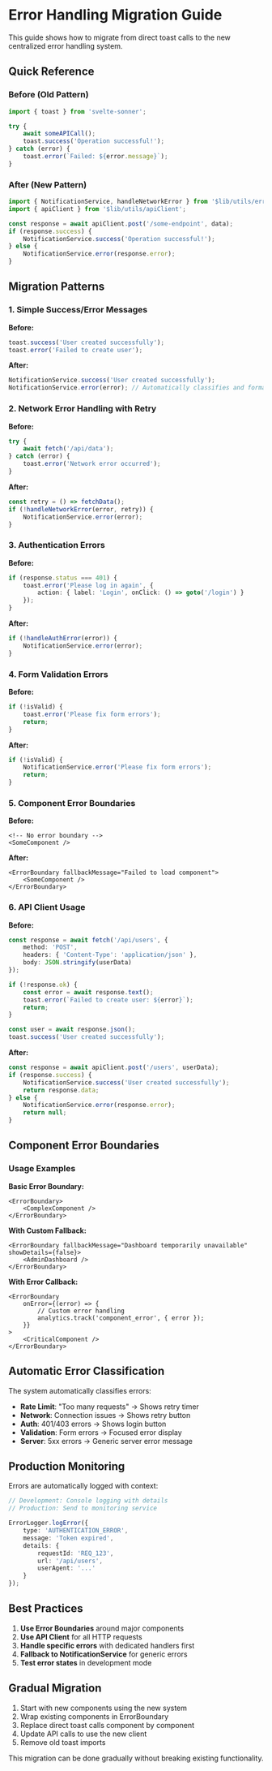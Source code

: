 # Error Handling Migration Guide

This guide shows how to migrate from direct toast calls to the new centralized error handling system.

## Quick Reference

### Before (Old Pattern)

```typescript
import { toast } from 'svelte-sonner';

try {
	await someAPICall();
	toast.success('Operation successful!');
} catch (error) {
	toast.error(`Failed: ${error.message}`);
}
```

### After (New Pattern)

```typescript
import { NotificationService, handleNetworkError } from '$lib/utils/errorHandling';
import { apiClient } from '$lib/utils/apiClient';

const response = await apiClient.post('/some-endpoint', data);
if (response.success) {
	NotificationService.success('Operation successful!');
} else {
	NotificationService.error(response.error);
}
```

## Migration Patterns

### 1. Simple Success/Error Messages

**Before:**

```typescript
toast.success('User created successfully');
toast.error('Failed to create user');
```

**After:**

```typescript
NotificationService.success('User created successfully');
NotificationService.error(error); // Automatically classifies and formats
```

### 2. Network Error Handling with Retry

**Before:**

```typescript
try {
	await fetch('/api/data');
} catch (error) {
	toast.error('Network error occurred');
}
```

**After:**

```typescript
const retry = () => fetchData();
if (!handleNetworkError(error, retry)) {
	NotificationService.error(error);
}
```

### 3. Authentication Errors

**Before:**

```typescript
if (response.status === 401) {
	toast.error('Please log in again', {
		action: { label: 'Login', onClick: () => goto('/login') }
	});
}
```

**After:**

```typescript
if (!handleAuthError(error)) {
	NotificationService.error(error);
}
```

### 4. Form Validation Errors

**Before:**

```typescript
if (!isValid) {
	toast.error('Please fix form errors');
	return;
}
```

**After:**

```typescript
if (!isValid) {
	NotificationService.error('Please fix form errors');
	return;
}
```

### 5. Component Error Boundaries

**Before:**

```svelte
<!-- No error boundary -->
<SomeComponent />
```

**After:**

```svelte
<ErrorBoundary fallbackMessage="Failed to load component">
	<SomeComponent />
</ErrorBoundary>
```

### 6. API Client Usage

**Before:**

```typescript
const response = await fetch('/api/users', {
	method: 'POST',
	headers: { 'Content-Type': 'application/json' },
	body: JSON.stringify(userData)
});

if (!response.ok) {
	const error = await response.text();
	toast.error(`Failed to create user: ${error}`);
	return;
}

const user = await response.json();
toast.success('User created successfully');
```

**After:**

```typescript
const response = await apiClient.post('/users', userData);
if (response.success) {
	NotificationService.success('User created successfully');
	return response.data;
} else {
	NotificationService.error(response.error);
	return null;
}
```

## Component Error Boundaries

### Usage Examples

**Basic Error Boundary:**

```svelte
<ErrorBoundary>
	<ComplexComponent />
</ErrorBoundary>
```

**With Custom Fallback:**

```svelte
<ErrorBoundary fallbackMessage="Dashboard temporarily unavailable" showDetails={false}>
	<AdminDashboard />
</ErrorBoundary>
```

**With Error Callback:**

```svelte
<ErrorBoundary
	onError={(error) => {
		// Custom error handling
		analytics.track('component_error', { error });
	}}
>
	<CriticalComponent />
</ErrorBoundary>
```

## Automatic Error Classification

The system automatically classifies errors:

- **Rate Limit**: "Too many requests" → Shows retry timer
- **Network**: Connection issues → Shows retry button
- **Auth**: 401/403 errors → Shows login button
- **Validation**: Form errors → Focused error display
- **Server**: 5xx errors → Generic server error message

## Production Monitoring

Errors are automatically logged with context:

```typescript
// Development: Console logging with details
// Production: Send to monitoring service

ErrorLogger.logError({
	type: 'AUTHENTICATION_ERROR',
	message: 'Token expired',
	details: {
		requestId: 'REQ_123',
		url: '/api/users',
		userAgent: '...'
	}
});
```

## Best Practices

1. **Use Error Boundaries** around major components
2. **Use API Client** for all HTTP requests
3. **Handle specific errors** with dedicated handlers first
4. **Fallback to NotificationService** for generic errors
5. **Test error states** in development mode

## Gradual Migration

1. Start with new components using the new system
2. Wrap existing components in ErrorBoundary
3. Replace direct toast calls component by component
4. Update API calls to use the new client
5. Remove old toast imports

This migration can be done gradually without breaking existing functionality.
